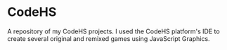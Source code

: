 # CodeHS
A repository of my CodeHS projects. I used the CodeHS platform's IDE to create several original and remixed games using JavaScript Graphics. 
